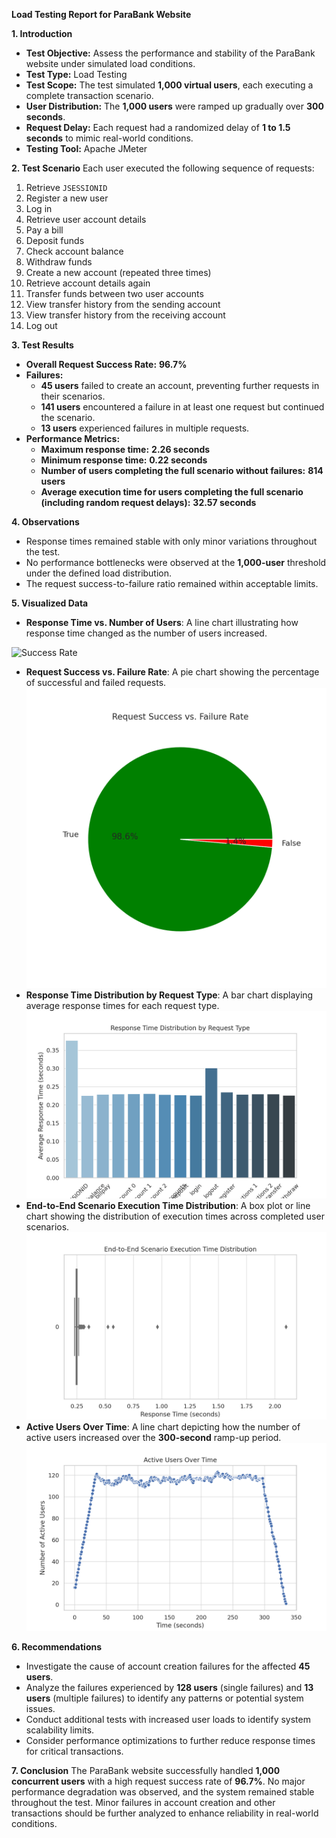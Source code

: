 **Load Testing Report for ParaBank Website**

**1. Introduction**
- **Test Objective:** Assess the performance and stability of the ParaBank website under simulated load conditions.
- **Test Type:** Load Testing
- **Test Scope:** The test simulated **1,000 virtual users**, each executing a complete transaction scenario.
- **User Distribution:** The **1,000 users** were ramped up gradually over **300 seconds**.
- **Request Delay:** Each request had a randomized delay of **1 to 1.5 seconds** to mimic real-world conditions.
- **Testing Tool:** Apache JMeter

**2. Test Scenario**
Each user executed the following sequence of requests:
1. Retrieve `JSESSIONID`
2. Register a new user
3. Log in
4. Retrieve user account details
5. Pay a bill
6. Deposit funds
7. Check account balance
8. Withdraw funds
9. Create a new account (repeated three times)
10. Retrieve account details again
11. Transfer funds between two user accounts
12. View transfer history from the sending account
13. View transfer history from the receiving account
14. Log out

**3. Test Results**
- **Overall Request Success Rate:** **96.7%**
- **Failures:**
  - **45 users** failed to create an account, preventing further requests in their scenarios.
  - **141 users** encountered a failure in at least one request but continued the scenario.
  - **13 users** experienced failures in multiple requests.
- **Performance Metrics:**
  - **Maximum response time:** **2.26 seconds**
  - **Minimum response time:** **0.22 seconds**
  - **Number of users completing the full scenario without failures:** **814 users**
  - **Average execution time for users completing the full scenario (including random request delays):** **32.57 seconds**
  
**4. Observations**
- Response times remained stable with only minor variations throughout the test.
- No performance bottlenecks were observed at the **1,000-user** threshold under the defined load distribution.
- The request success-to-failure ratio remained within acceptable limits.

**5. Visualized Data**
- **Response Time vs. Number of Users**: A line chart illustrating how response time changed as the number of users increased.

<img src="[images/success_rate.png](https://github.com/Abdelrahman-AA/Automated-Testing-Framework/blob/main/Parabank_Load_Test/response_vs_users_plot_en.png)" alt="Success Rate" style="width: 300px; height: auto;">

- **Request Success vs. Failure Rate**: A pie chart showing the percentage of successful and failed requests.
![Request Success vs. Failure Rate](https://github.com/Abdelrahman-AA/Automated-Testing-Framework/blob/main/Parabank_Load_Test/success_rate_plot_en.png)
- **Response Time Distribution by Request Type**: A bar chart displaying average response times for each request type.
![Response Time Distribution by Request Type](https://github.com/Abdelrahman-AA/Automated-Testing-Framework/blob/main/Parabank_Load_Test/response_by_request_plot_en.png)
- **End-to-End Scenario Execution Time Distribution**: A box plot or line chart showing the distribution of execution times across completed user scenarios.
![End-to-End Scenario Execution Time Distribution](https://github.com/Abdelrahman-AA/Automated-Testing-Framework/blob/main/Parabank_Load_Test/scenario_response_distribution_plot_en.png)
- **Active Users Over Time**: A line chart depicting how the number of active users increased over the **300-second** ramp-up period.
![Active Users Over Time](https://github.com/Abdelrahman-AA/Automated-Testing-Framework/blob/main/Parabank_Load_Test/users_over_time_plot_en.png)

**6. Recommendations**
- Investigate the cause of account creation failures for the affected **45 users**.
- Analyze the failures experienced by **128 users** (single failures) and **13 users** (multiple failures) to identify any patterns or potential system issues.
- Conduct additional tests with increased user loads to identify system scalability limits.
- Consider performance optimizations to further reduce response times for critical transactions.

**7. Conclusion**
The ParaBank website successfully handled **1,000 concurrent users** with a high request success rate of **96.7%**. No major performance degradation was observed, and the system remained stable throughout the test. Minor failures in account creation and other transactions should be further analyzed to enhance reliability in real-world conditions.

